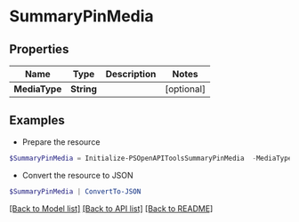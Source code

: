 # SummaryPinMedia
## Properties

Name | Type | Description | Notes
------------ | ------------- | ------------- | -------------
**MediaType** | **String** |  | [optional] 

## Examples

- Prepare the resource
```powershell
$SummaryPinMedia = Initialize-PSOpenAPIToolsSummaryPinMedia  -MediaType null
```

- Convert the resource to JSON
```powershell
$SummaryPinMedia | ConvertTo-JSON
```

[[Back to Model list]](../README.md#documentation-for-models) [[Back to API list]](../README.md#documentation-for-api-endpoints) [[Back to README]](../README.md)

